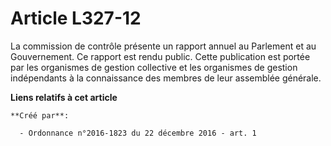 # Article L327-12

La commission de contrôle présente un rapport annuel au Parlement et au Gouvernement. Ce rapport est rendu public. Cette
publication est portée par les organismes de gestion collective et les organismes de gestion indépendants à la connaissance
des membres de leur assemblée générale.

**Liens relatifs à cet article**

	**Créé par**:

	  - Ordonnance n°2016-1823 du 22 décembre 2016 - art. 1
